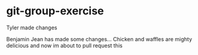 # git-group-exercise

Tyler made changes 


Benjamin Jean has made some changes... 
Chicken and waffles are mighty delicious
and now im about to pull request this


